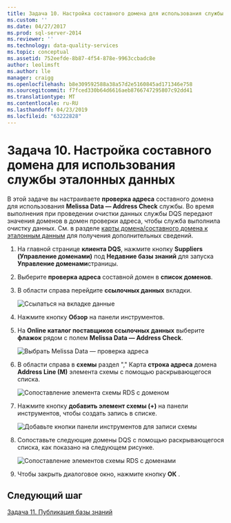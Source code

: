 ```yaml
---
title: Задача 10. Настройка составного домена для использования службы ссылочных данных | Документация Майкрософт
ms.custom: ''
ms.date: 04/27/2017
ms.prod: sql-server-2014
ms.reviewer: ''
ms.technology: data-quality-services
ms.topic: conceptual
ms.assetid: 752eefde-8b87-4f54-878e-9963ccbadc8e
author: leolimsft
ms.author: lle
manager: craigg
ms.openlocfilehash: b8e309592588a38a57d2e5160845ad171346e758
ms.sourcegitcommit: f7fced330b64d6616aeb8766747295807c92dd41
ms.translationtype: MT
ms.contentlocale: ru-RU
ms.lasthandoff: 04/23/2019
ms.locfileid: "63222828"
---
```

# <a name="task-10-configuring-composite-domain-to-use-reference-data-service"></a>Задача 10. Настройка составного домена для использования службы эталонных данных
  В этой задаче вы настраиваете **проверка адреса** составного домена для использования **Melissa Data — Address Check** службы. Во время выполнения при проведении очистки данных службы DQS передают значения доменов в домен проверки адреса, чтобы служба выполнила очистку данных. См. в разделе [карты домена/составного домена к эталонным данным](https://msdn.microsoft.com/library/hh213030.aspx) для получения дополнительных сведений.  
  
1.  На главной странице **клиента DQS**, нажмите кнопку **Suppliers (Управление доменами)** под **Недавние базы знаний** для запуска **Управление доменами**страницы.  
  
2.  Выберите **проверка адреса** составной домен в **список доменов**.  
  
3.  В области справа перейдите **ссылочных данных** вкладки.  
  
     ![Ссылаться на вкладке данные](../../2014/tutorials/media/et-configuringcdtouserds-01.jpg "ссылаться вкладка \"данные\"")  
  
4.  Нажмите кнопку **Обзор** на панели инструментов.  
  
5.  На **Online каталог поставщиков ссылочных данных** выберите **флажок** рядом с полем **Melissa Data — Address Check**.  
  
     ![Выбрать Melissa Data — проверка адреса](../../2014/tutorials/media/et-configuringcdtouserds-02.jpg "выбрать Melissa Data — проверка адреса")  
  
6.  В области справа в **схемы** раздел "," Карта **строка адреса** домена **Address Line (M)** элемента схемы с помощью раскрывающегося списка.  
  
     ![Сопоставление элемента схемы RDS с доменом](../../2014/tutorials/media/et-configuringcdtouserds-03.jpg "сопоставление элемента схемы RDS с доменом")  
  
7.  Нажмите кнопку **добавить элемент схемы (+)** на панели инструментов, чтобы создать запись в списке.  
  
     ![Добавьте кнопки панели инструментов для записи схемы](../../2014/tutorials/media/et-configuringcdtouserds-04.jpg "схемы запись кнопка добавления панели инструментов")  
  
8.  Сопоставьте следующие домены DQS с помощью раскрывающегося списка, как показано на следующем рисунке.  
  
     ![Сопоставление элементов схемы RDS с доменами](../../2014/tutorials/media/et-configuringcdtouserds-05.jpg "сопоставление элементов схемы RDS с доменами")  
  
9. Чтобы закрыть диалоговое окно, нажмите кнопку **ОК** .  
  
## <a name="next-step"></a>Следующий шаг  
 [Задача 11. Публикация базы знаний](../../2014/tutorials/task-11-publishing-the-knowledge-base.md)  
  
  
